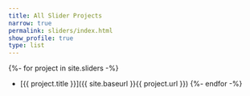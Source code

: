 ```yaml
---
title: All Slider Projects
narrow: true
permalink: sliders/index.html
show_profile: true
type: list
---
```


{%- for project in site.sliders -%}
- [{{ project.title }}]({{ site.baseurl }}{{ project.url }})
{%- endfor -%}
